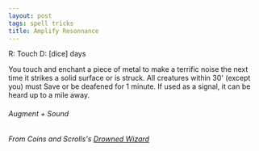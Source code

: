 ```yaml
---
layout: post
tags: spell tricks
title: Amplify Resonnance
---
```

R: Touch  D: [dice] days

You touch and enchant a piece of metal to make a terrific noise the next time it strikes a solid surface or is struck. All creatures within 30' (except you) must Save or be deafened for 1 minute. If used as a signal, it can be heard up to a mile away.
 
###### Augment + Sound
###### From Coins and Scrolls's [Drowned Wizard](https://coinsandscrolls.blogspot.com/2017/06/osr-drowned-wizards.html)
